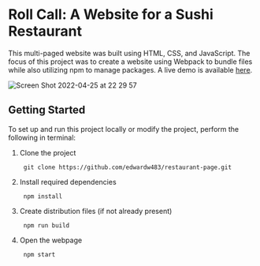 # Roll Call: A Website for a Sushi Restaurant

This multi-paged website was built using HTML, CSS, and JavaScript. The focus of this project was to create a website using Webpack to bundle files while also utilizing npm to manage packages. A live demo is available <a href="https://edwardw483.github.io/restaurant-page/" target="_blank">here</a>.

![Screen Shot 2022-04-25 at 22 29 57](https://user-images.githubusercontent.com/87340790/165208419-a78f2496-f7ce-4e98-80cf-afa9bfae25e2.png)

## Getting Started

To set up and run this project locally or modify the project, perform the following in terminal:
1. Clone the project

        git clone https://github.com/edwardw483/restaurant-page.git
        
2. Install required dependencies

        npm install
        
3. Create distribution files (if not already present)

        npm run build
        
4. Open the webpage

        npm start
